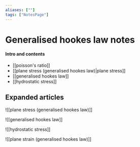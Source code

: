 ```yaml
---
aliases: [""]
tags: ["NotesPage"]
---
```


# Generalised hookes law notes

#### Intro and contents
- [[poisson's ratio]]
- [[plane stress (generalised hookes law)|plane stress]]
- [[generalised hookes law]]
- [[hydrostatic stress]]


## Expanded articles
![[plane stress (generalised hookes law)]]

![[generalised hookes law]]

![[hydrostatic stress]]

![[plane strain (generalised hookes law)]]